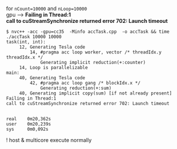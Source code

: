 for `nCount=10000` and `nLoop=10000`  
gpu --> **Failing in Thread:1  
call to cuStreamSynchronize returned error 702: Launch timeout**  

```
$ nvc++ -acc -gpu=cc35  -Minfo accTask.cpp  -o accTask && time ./accTask 10000 10000
task(int, int):
     12, Generating Tesla code
         14, #pragma acc loop worker, vector /* threadIdx.y threadIdx.x */
             Generating implicit reduction(+:counter)
     14, Loop is parallelizable
main:
     40, Generating Tesla code
         42, #pragma acc loop gang /* blockIdx.x */
             Generating reduction(+:sum)
     40, Generating implicit copy(sum) [if not already present]
Failing in Thread:1
call to cuStreamSynchronize returned error 702: Launch timeout


real    0m20,362s
user    0m20,239s
sys     0m0,092s
```
! host & multicore execute normally
